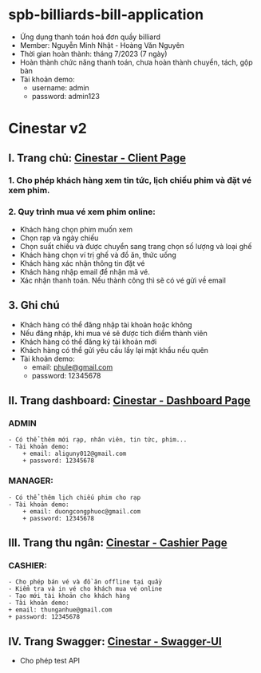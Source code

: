 # spb-billiards-bill-application
- Ứng dụng thanh toán hoá đơn quầy billiard
- Member: Nguyễn Minh Nhật - Hoàng Văn Nguyên
- Thời gian hoàn thành: tháng 7/2023 (7 ngày)
- Hoàn thành chức năng thanh toán, chưa hoàn thành chuyển, tách, gộp bàn
- Tài khoản demo:
  + username: admin
  + password: admin123
 
# Cinestar v2

## I. Trang chủ: [Cinestar - Client Page](https://cinestar.onedev.top/)

### 1. Cho phép khách hàng xem tin tức, lịch chiếu phim và đặt vé xem phim.

### 2. Quy trình mua vé xem phim online:

- Khách hàng chọn phim muốn xem
- Chọn rạp và ngày chiếu
- Chọn suất chiếu và được chuyển sang trang chọn số lượng và loại ghế
- Khách hàng chọn ví trị ghế và đồ ăn, thức uống
- Khách hàng xác nhận thông tin đặt vé
- Khách hàng nhập email để nhận mã vé.
- Xác nhận thanh toán. Nếu thành công thì sẽ có vé gửi về email

## 3. Ghi chú

- Khách hàng có thể đăng nhập tài khoản hoặc không
- Nếu đăng nhập, khi mua vé sẽ được tích điểm thành viên
- Khách hàng có thể đăng ký tài khoản mới
- Khách hàng có thể gửi yêu cầu lấy lại mật khẩu nếu quên
- Tài khoản demo: 
    + email: phule@gmail.com
    + password: 12345678

## II. Trang dashboard: [Cinestar - Dashboard Page](https://cinestar.onedev.top/cp/)

### ADMIN

    - Có thể thêm mới rạp, nhân viên, tin tức, phim...
    - Tài khoản demo:
        + email: aliguny012@gmail.com
        + password: 12345678

### MANAGER: 

    - Có thể thêm lịch chiếu phim cho rạp
    - Tài khoản demo:
        + email: duongcongphuoc@gmail.com
        + password: 12345678


## III. Trang thu ngân: [Cinestar - Cashier Page](https://cinestar.onedev.top/cp/cashier)
### CASHIER: 

    - Cho phép bán vé và đồ ăn offline tại quầy
    - Kiểm tra và in vé cho khách mua vé online
    - Tạo mới tài khoản cho khách hàng
    - Tài khoản demo:
    + email: thunganhue@gmail.com
    + password: 12345678

## IV. Trang Swagger: [Cinestar - Swagger-UI](https://cinestar.onedev.top/swagger-ui/)

- Cho phép test API













